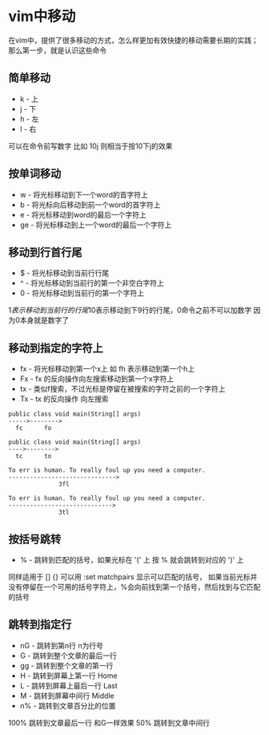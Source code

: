 # vim中移动
在vim中，提供了很多移动的方式，怎么样更加有效快捷的移动需要长期的实践；那么第一步，就是认识这些命令

## 简单移动
* k - 上
* j - 下
* h - 左
* l - 右

可以在命令前写数字 比如 10j 则相当于按10下j的效果

## 按单词移动
* w	- 将光标移动到下一个word的首字符上
* b	- 将光标向后移动到前一个word的首字符上
* e	- 将光标移动到word的最后一个字符上
* ge - 将光标移动到上一个word的最后一个字符上

## 移动到行首行尾
* $	- 将光标移动到当前行行尾
* ^	- 将光标移动到当前行的第一个非空白字符上
* 0	- 将光标移动到当前行的第一个字符上

1$表示移动到当前行的行尾 10$表示移动到下9行的行尾，0命令之前不可以加数字 因为0本身就是数字了

## 移动到指定的字符上
* fx - 将光标移动到第一个x上 如 fh 表示移动到第一个h上
* Fx - fx 的反向操作向左搜索移动到第一个x字符上 
* tx - 类似f搜索，不过光标是停留在被搜索的字符之前的一个字符上
* Tx - tx 的反向操作 向左搜索

```
public class void main(String[] args)
----->-------->
  fc      fo

public class void main(String[] args)
---->-------->
  tc      to

To err is human. To really foul up you need a computer.
------------------------------>
              3fl

To err is human. To really foul up you need a computer.
----------------------------->
              3tl
```

## 按括号跳转
* % - 跳转到匹配的括号，如果光标在 '(' 上 按 % 就会跳转到对应的 ')' 上

同样适用于 [] {} 可以用 :set matchpairs 显示可以匹配的括号， 如果当前光标并没有停留在一个可用的括号字符上，%会向前找到第一个括号，然后找到与它匹配的括号

## 跳转到指定行
* nG - 跳转到第n行 n为行号 
* G - 跳转到整个文章的最后一行
* gg - 跳转到整个文章的第一行
* H - 跳转到屏幕上第一行 Home
* L - 跳转到屏幕上最后一行 Last
* M - 跳转到屏幕中间行 Middle
* n% - 跳转到文章百分比的位置 

100% 跳转到文章最后一行 和G一样效果 50% 跳转到文章中间行


